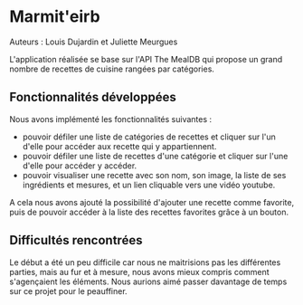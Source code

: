 # Marmit'eirb
Auteurs : Louis Dujardin et Juliette Meurgues

L'application réalisée se base sur l'API The MealDB qui propose un grand nombre de recettes de cuisine rangées par catégories.

## Fonctionnalités développées 

Nous avons implémenté les fonctionnalités suivantes :
- pouvoir défiler une liste de catégories de recettes et cliquer sur l'un d'elle pour accéder aux recette qui y appartiennent.
- pouvoir défiler une liste de recettes d'une catégorie et cliquer sur l'une d'elle pour accéder y accéder.
- pouvoir visualiser une recette avec son nom, son image, la liste de ses ingrédients et mesures, et un lien cliquable vers une vidéo youtube.

A cela nous avons ajouté la possibilité d'ajouter une recette comme favorite, puis de pouvoir accéder à la liste des recettes favorites grâce à un bouton.

## Difficultés rencontrées

Le début a été un peu difficile car nous ne maitrisions pas les différentes parties, mais au fur et à mesure, nous avons mieux compris comment s'agençaient les éléments.
Nous aurions aimé passer davantage de temps sur ce projet pour le peauffiner.